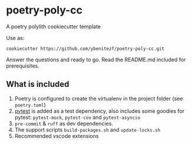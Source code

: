 # poetry-poly-cc

A poetry polylith cookiecutter template

Use as:

```shell
cookiecutter https://github.com/ybenitezf/poetry-poly-cc.git
```

Answer the questions and ready to go. Read the README.md included for prerequisites.

## What is included

1. Poetry is configured to create the virtualenv in the project folder (see `poetry.toml`)
2. [pytest](https://docs.pytest.org/en/stable/) is added as a test dependency, also includes some goodies for pytest: `pytest-mock`, `pytest-cov` and `pytest-asyncio`
3. `pre-commit` & `ruff` as dev dependencies.
4. The support scripts `build-packages.sh` and `update-locks.sh`
5. Recommended vscode extensions
